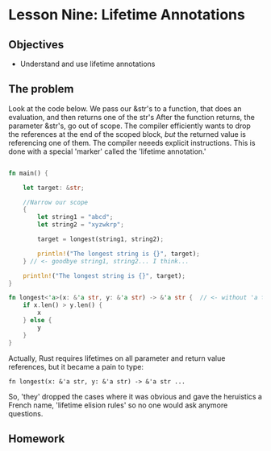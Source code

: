 # Lesson Nine: Lifetime Annotations 

## Objectives 
- Understand and use lifetime annotations

## The problem

Look at the code below.  We pass our &str's to a function, that does an evaluation, and then returns one of the str's
After the function returns, the parameter &str's, go out of scope.  The compiler efficiently wants to drop the references
at the end of the scoped block, *but* the returned value is referencing one of them.  The compiler neeeds explicit
instructions.  This is done with a special 'marker' called the 'lifetime annotation.'  

```rust

fn main() {

    let target: &str;

    //Narrow our scope
    {
        let string1 = "abcd";
        let string2 = "xyzwkrp";

        target = longest(string1, string2);

        println!("The longest string is {}", target);
    } // <- goodbye string1, string2... I think...

    println!("The longest string is {}", target);
}

fn longest<'a>(x: &'a str, y: &'a str) -> &'a str {  // <- without 'a this fails.
    if x.len() > y.len() {
        x
    } else {
        y
    }
}

```
Actually, Rust requires lifetimes on all parameter and return value references, but it became a pain to type:
```
fn longest(x: &'a str, y: &'a str) -> &'a str ... 
```

So, 'they' dropped the cases where it was obvious and gave the heruistics a French name, 'lifetime elision rules' so no one would ask anymore questions. 

## Homework 


